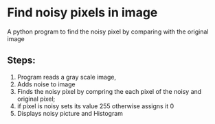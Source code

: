 # Find noisy pixels in image
A python program to find the noisy pixel by comparing with the original image

## Steps:

1. Program reads a gray scale image, 
2. Adds noise to image
3. Finds the noisy pixel by compring the each pixel of the noisy and original pixel;
4. if pixel is noisy sets its value 255 otherwise assigns it 0
5. Displays noisy picture and Histogram


